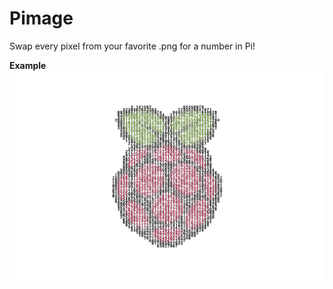 # Pimage

Swap every pixel from your favorite .png for a number in Pi!

**Example**
![Raspberry Large](https://github.com/jetspiking/Pimage/blob/main/pimage_raspberry_big.png)
